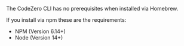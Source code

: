 The CodeZero CLI has no prerequisites when installed via Homebrew.

If you install via npm these are the requirements:

* NPM (Version 6.14+)
* Node (Version 14+)
